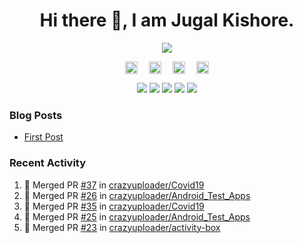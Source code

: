 <h1 align="center">Hi there 👋, I am Jugal Kishore.</h1>
<!--<p align="center"><img src="https://komarev.com/ghpvc/?username=crazyuploader" /></p>-->
<p align="center"><img src="https://readme-stats.jugalkishore.me/api?username=crazyuploader&title_color=333&text_color=777" /></p>
<p align="center">
    <a href="https://dev.to/crazyuploader" target="blank"><img align="center" src="https://cdn.jsdelivr.net/npm/simple-icons@3.0.1/icons/dev-dot-to.svg" alt="Jugal Kishore" height="20" width="20" /></a>&emsp;
    <a href="https://twitter.com/crazyjugal" target="blank"><img align="center" src="https://cdn.jsdelivr.net/npm/simple-icons@3.0.1/icons/twitter.svg" alt="kingokings" height="20" width="20" /></a>&emsp;
    <a href="https://linkedin.com/in/crazyuploader" target="blank"><img align="center" src="https://cdn.jsdelivr.net/npm/simple-icons@3.0.1/icons/linkedin.svg" alt="Jugal Kishore" height="20" width="20" /></a>&emsp;
    <a href="https://facebook.com/profile.php?id=100051213879144" target="blank"><img align="center" src="https://cdn.jsdelivr.net/npm/simple-icons@3.0.1/icons/facebook.svg" alt="Jugal Kishore" height="20" width="20" /></a>
</p>
<p align="center">
    <img src="https://badges.pufler.dev/visits/crazyuploader/crazyuploader?style=flat-square&color=black&logo=github">
    <img src="https://badges.pufler.dev/years/crazyuploader?style=flat-square&color=black&logo=github">
    <img src="https://badges.pufler.dev/repos/crazyuploader?style=flat-square&color=black&logo=github">
    <img src="https://badges.pufler.dev/gists/crazyuploader?style=flat-square&color=black&logo=github">
    <img src="https://badges.pufler.dev/commits/monthly/crazyuploader?style=flat-square&color=black&logo=github">
</p>

### Blog Posts
<!-- BLOG-POST-LIST:START -->
- [First Post](https://jugalkishore.me/posts/first-post/)
<!-- BLOG-POST-LIST:END -->

### Recent Activity

<!--START_SECTION:activity-->
1. 🎉 Merged PR [#37](https://github.com/crazyuploader/Covid19/pull/37) in [crazyuploader/Covid19](https://github.com/crazyuploader/Covid19)
2. 🎉 Merged PR [#26](https://github.com/crazyuploader/Android_Test_Apps/pull/26) in [crazyuploader/Android_Test_Apps](https://github.com/crazyuploader/Android_Test_Apps)
3. 🎉 Merged PR [#35](https://github.com/crazyuploader/Covid19/pull/35) in [crazyuploader/Covid19](https://github.com/crazyuploader/Covid19)
4. 🎉 Merged PR [#25](https://github.com/crazyuploader/Android_Test_Apps/pull/25) in [crazyuploader/Android_Test_Apps](https://github.com/crazyuploader/Android_Test_Apps)
5. 🎉 Merged PR [#23](https://github.com/crazyuploader/activity-box/pull/23) in [crazyuploader/activity-box](https://github.com/crazyuploader/activity-box)
<!--END_SECTION:activity-->

<!--<p align="center"><img src="https://quotes-github-readme.vercel.app/api?type=horizontal" /></p>-->
